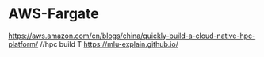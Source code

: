 # AWS-Fargate
https://aws.amazon.com/cn/blogs/china/quickly-build-a-cloud-native-hpc-platform/   //hpc build T
https://mlu-explain.github.io/
